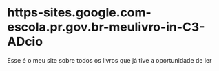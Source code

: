 # https-sites.google.com-escola.pr.gov.br-meulivro-in-C3-ADcio
Esse é o meu site sobre todos os livros que já tive a oportunidade de ler
